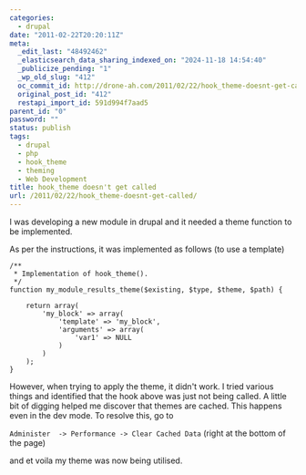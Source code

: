 ```yaml
---
categories:
  - drupal
date: "2011-02-22T20:20:11Z"
meta:
  _edit_last: "48492462"
  _elasticsearch_data_sharing_indexed_on: "2024-11-18 14:54:40"
  _publicize_pending: "1"
  _wp_old_slug: "412"
  oc_commit_id: http://drone-ah.com/2011/02/22/hook_theme-doesnt-get-called/1298406012
  original_post_id: "412"
  restapi_import_id: 591d994f7aad5
parent_id: "0"
password: ""
status: publish
tags:
  - drupal
  - php
  - hook_theme
  - theming
  - Web Development
title: hook_theme doesn't get called
url: /2011/02/22/hook_theme-doesnt-get-called/
---
```


I was developing a new module in drupal and it needed a theme function to be
implemented.

As per the instructions, it was implemented as follows (to use a template)

```phg
/**
 * Implementation of hook_theme().
 */
function my_module_results_theme($existing, $type, $theme, $path) {

    return array(
        'my_block' => array(
            'template' => 'my_block',
            'arguments' => array(
                'var1' => NULL
            )
        )
    );
}
```

However, when trying to apply the theme, it didn't work. I tried various things
and identified that the hook above was just not being called. A little bit of
digging helped me discover that themes are cached. This happens even in the dev
mode. To resolve this, go to

`Administer  -> Performance -> Clear Cached Data` (right at the bottom of the
page)

and et voila my theme was now being utilised.

